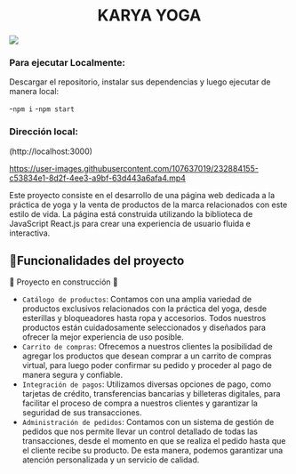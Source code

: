 <h1 align="center"> KARYA YOGA </h1>

<div width="300px">
   <img src="https://user-images.githubusercontent.com/107637019/231020133-19a3abda-98fd-4e14-8ff6-8b7348e499ae.png">
</div>

### Para ejecutar Localmente:

Descargar el repositorio, instalar sus dependencias y luego ejecutar de manera local:

-`npm i`
-`npm start`

### Dirección local:
(http://localhost:3000)


https://user-images.githubusercontent.com/107637019/232884155-c53834e1-8d2f-4ee3-a9bf-63d443a6afa4.mp4


Este proyecto consiste en el desarrollo de una página web dedicada a la práctica de yoga y
la venta de productos de la marca relacionados con este estilo de vida. 
La página está construida utilizando la biblioteca de JavaScript React.js 
para crear una experiencia de usuario fluida e interactiva.

## :hammer:Funcionalidades del proyecto
:construction: Proyecto en construcción :construction:

- `Catálogo de productos`: Contamos con una amplia variedad de productos exclusivos relacionados con la práctica del yoga, desde esterillas y bloqueadores hasta ropa y accesorios. Todos nuestros productos están cuidadosamente seleccionados y diseñados para ofrecer la mejor experiencia de uso posible. 
- `Carrito de compras`: Ofrecemos a nuestros clientes la posibilidad de agregar los productos que desean comprar a un carrito de compras virtual, para luego poder confirmar su pedido y proceder al pago de manera segura y confiable. 
- `Integración de pagos`: Utilizamos diversas opciones de pago, como tarjetas de crédito, transferencias bancarias y billeteras digitales, para facilitar el proceso de compra a nuestros clientes y garantizar la seguridad de sus transacciones. 
- `Administración de pedidos`: Contamos con un sistema de gestión de pedidos que nos permite llevar un control detallado de todas las transacciones, desde el momento en que se realiza el pedido hasta que el cliente recibe su producto. De esta manera, podemos garantizar una atención personalizada y un servicio de calidad.
